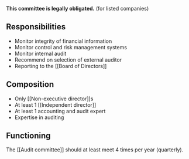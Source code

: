 **This committee is legally obligated.** (for listed companies)
## Responsibilities
- Monitor integrity of financial information
- Monitor control and risk management systems
- Monitor internal audit
- Recommend on selection of external auditor
- Reporting to the [[Board of Directors]]
## Composition
- Only [[Non-executive director]]s
- At least 1 [[Independent director]]
- At least 1 accounting and audit expert
- Expertise in auditing
## Functioning
The [[Audit committee]] should at least meet 4 times per year (quarterly).
